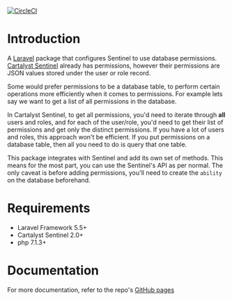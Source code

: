 [![CircleCI](https://circleci.com/gh/deltoss/sentinel-database-permissions.svg?style=svg)](https://circleci.com/gh/deltoss/sentinel-database-permissions)

# Introduction
A [Laravel](https://github.com/laravel/laravel) package that configures Sentinel to use database permissions. [Cartalyst Sentinel](https://cartalyst.com/manual/sentinel/2.0) already has permissions, however their permissions are JSON values stored under the user or role record.

Some would prefer permissions to be a database table, to perform certain operations more efficiently when it comes to permissions. For example lets say we want to get a list of all permissions in the database.

In Cartalyst Sentinel, to get all permissions, you'd need to iterate through __all__ users and roles, and for each of the user/role, you'd need to get their list of permissions and get only the distinct permissions. If you have a lot of users and roles, this approach won't be efficient. If you put permissions on a database table, then all you need to do is query that one table.

This package integrates with Sentinel and add its own set of methods. This means for the most part, you can use the Sentinel's API as per normal. The only caveat is before adding permissions, you'll need to create the `ability` on the database beforehand.

# Requirements
* Laravel Framework 5.5+
* Cartalyst Sentinel 2.0+
* php 7.1.3+

# Documentation
For more documentation, refer to the repo's [GitHub pages]()